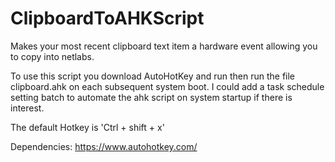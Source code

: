# ClipboardToAHKScript
Makes your most recent clipboard text item a hardware event allowing you to copy into netlabs.

To use this script you download AutoHotKey and run then run the file clipboard.ahk on each 
subsequent system boot. I could add a task schedule setting batch to automate the ahk script 
on system startup if there is interest.

The default Hotkey is 'Ctrl + shift + x'

Dependencies:
https://www.autohotkey.com/
